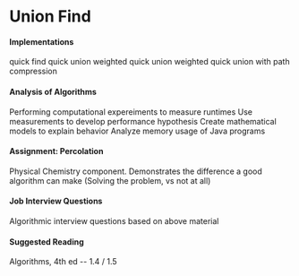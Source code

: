 # Union Find

#### Implementations
quick find
quick union
weighted quick union
weighted quick union with path compression

#### Analysis of Algorithms
Performing computational expereiments to measure runtimes
Use measurements to develop performance hypothesis
Create mathematical models to explain behavior
Analyze memory usage of Java programs

#### Assignment: Percolation
Physical Chemistry component. Demonstrates the difference a good algorithm can make (Solving the problem, vs not at all)

#### Job Interview Questions
Algorithmic interview questions based on above material

#### Suggested Reading
Algorithms, 4th ed -- 1.4 / 1.5

